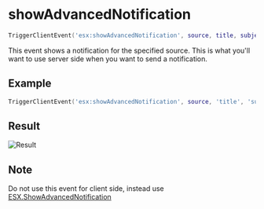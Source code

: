 # showAdvancedNotification

```lua
TriggerClientEvent('esx:showAdvancedNotification', source, title, subject, msg, icon, iconType)
```

This event shows a notification for the specified source. This is what you'll want to use server side when you want to send a notification.

## Example

```lua
TriggerClientEvent('esx:showAdvancedNotification', source, 'title', 'subject', 'msg', 'CHAR_AMMUNATION', 3)
```

## Result

![Result](https://i.imgur.com/bX1oxrF.jpg)

## Note

Do not use this event for client side, instead use [ESX.ShowAdvancedNotification](./../functions/showadvancednotification)
